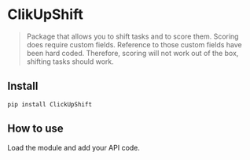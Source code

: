 # ClikUpShift
> Package that allows you to shift tasks and to score them. Scoring does require custom fields. Reference to those custom fields have been hard coded. Therefore, scoring will not work out of the box, shifting tasks should work.


## Install

`pip install ClickUpShift`

## How to use

Load the module and add your API code.

